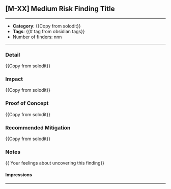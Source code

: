 
## [M-XX] Medium Risk Finding Title

----
- **Category**: {{Copy from solodit}}
- **Tags**:  {{# tag from obsidian tags}}
- Number of finders: nnn
---

### Detail

{{Copy from solodit}}
### Impact

{{Copy from solodit}}
### Proof of Concept

{{Copy from solodit}}
### Recommended Mitigation

{{Copy from solodit}}
### Notes

{{ Your feelings about uncovering this finding}}
#### Impressions

---